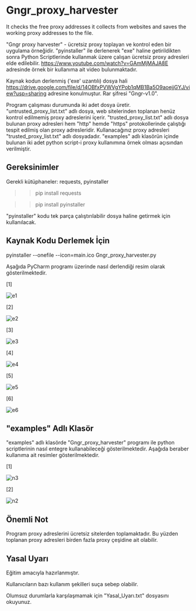 # Gngr_proxy_harvester
It checks the free proxy addresses it collects from websites and saves the working proxy addresses to the file.

"Gngr proxy harvester" - ücretsiz proxy toplayan ve kontrol eden bir uygulama örneğidir. "pyinstaller" ile derlenerek "exe" haline getirildikten sonra Python Scriptlerinde kullanmak üzere çalışan ücretsiz proxy adresleri elde edilebilir. https://www.youtube.com/watch?v=GAmMjMAJA8E adresinde örnek bir kullanıma ait video bulunmaktadır.

Kaynak kodun derlenmiş ('exe' uzantılı) dosya hali https://drive.google.com/file/d/14OBfxPVWVgYPob1qMB1Ba5O9aoejjGYJ/view?usp=sharing adresine konulmuştur.  Rar şifresi "Gngr-v1.0".

Program çalışması durumunda iki adet dosya üretir. "untrusted_proxy_list.txt" adlı dosya, web sitelerinden toplanan henüz kontrol edilmemiş proxy adreslerini içerir. "trusted_proxy_list.txt" adlı dosya bulunan proxy adresleri hem "http" hemde "https" protokollerinde çalıştığı tespit edilmiş olan proxy adresleridir. Kullanacağınız proxy adresleri "trusted_proxy_list.txt" adlı dosyadadır. "examples" adlı klasörün içinde bulunan iki adet python script-i proxy kullanımına örnek olması açısından verilmiştir.



Gereksinimler
--------------
Gerekli kütüphaneler: requests, pyinstaller

>> pip install requests

>> pip install pyinstaller

"pyinstaller" kodu tek parça çalıştırılabilir dosya haline getirmek için kullanılacak.



Kaynak Kodu Derlemek İçin
----------------------------
pyinstaller --onefile --icon=main.ico Gngr_proxy_harvester.py

Aşağıda PyCharm programı üzerinde nasıl derlendiği resim olarak gösterilmektedir.


[1]

![e1](https://user-images.githubusercontent.com/71177413/114309499-fe586800-9aef-11eb-8706-94a995bc96c5.JPG)



[2]

![e2](https://user-images.githubusercontent.com/71177413/114309508-0b755700-9af0-11eb-9f6f-7ef7d4f70d74.JPG)


[3]

![e3](https://user-images.githubusercontent.com/71177413/114309514-1203ce80-9af0-11eb-85e8-bae827799467.JPG)


[4]

![e4](https://user-images.githubusercontent.com/71177413/114309531-2647cb80-9af0-11eb-9261-f2f2eeb91d1d.JPG)


[5]

![e5](https://user-images.githubusercontent.com/71177413/114309542-2cd64300-9af0-11eb-99e7-a9716f2898fc.JPG)


[6]

![e6](https://user-images.githubusercontent.com/71177413/114309561-3eb7e600-9af0-11eb-8375-68e6c35592ee.JPG)



"examples" Adlı Klasör
----------------------
"examples" adlı klasörde "Gngr_proxy_harvester" programı ile  python scriptlerinin nasıl entegre kullanabileceği gösterilmektedir. Aşağıda beraber kullanıma ait resimler gösterilmektedir.  


[1]

![n3](https://user-images.githubusercontent.com/71177413/114309821-4330ce80-9af1-11eb-8bcb-536fd50bf0a0.jpg)



[2]

![n2](https://user-images.githubusercontent.com/71177413/114309830-49bf4600-9af1-11eb-9dde-941cab27daf5.jpg)


Önemli Not
----------------------
Program proxy adreslerini ücretsiz sitelerden toplamaktadır. Bu yüzden toplanan proxy adresleri birden fazla proxy çeşidine ait olabilir.


Yasal Uyarı
----------------
Eğitim amacıyla hazırlanmıştır.

Kullanıcıların bazı kullanım şekilleri suça sebep olabilir.

Olumsuz durumlarla karşılaşmamak için "Yasal_Uyarı.txt" dosyasını okuyunuz.
